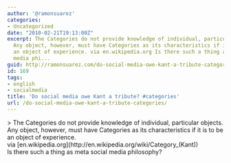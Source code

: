 ```yaml
---
author: '@ramonsuarez'
categories:
- Uncategorized
date: "2010-02-21T19:13:00Z"
excerpt: The Categories do not provide knowledge of individual, particular objects.
  Any object, however, must have Categories as its characteristics if it is to be
  an object of experience. via en.wikipedia.org Is there such a thing as meta social
  media phi...
guid: http://ramonsuarez.com/do-social-media-owe-kant-a-tribute-categories
id: 169
tags:
- english
- socialmedia
title: 'Do social media owe Kant a tribute? #categories'
url: /do-social-media-owe-kant-a-tribute-categories/
---
```


<div class="posterous_bookmarklet_entry">> The Categories do not provide knowledge of individual, particular objects. Any object, however, must have Categories as its characteristics if it is to be an object of experience.

<div class="posterous_quote_citation">via [en.wikipedia.org](http://en.wikipedia.org/wiki/Category_(Kant))</div>Is there such a thing as meta social media philosophy?

</div>